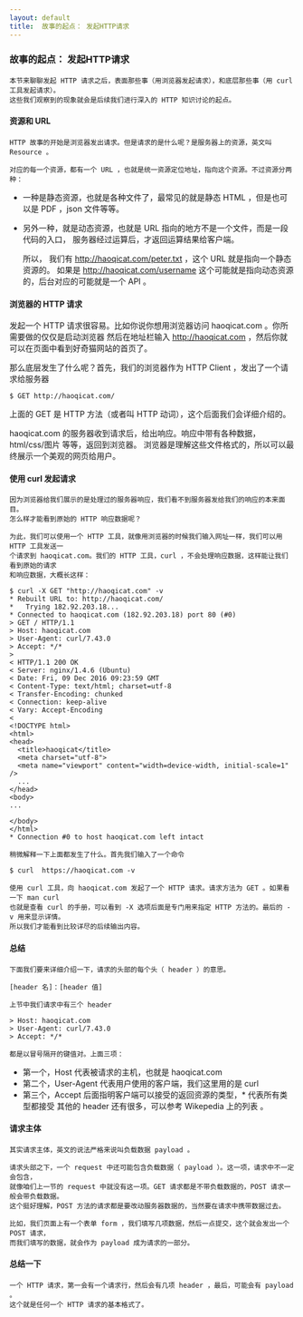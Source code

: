 ```yaml
---
layout: default
title:  故事的起点： 发起HTTP请求
---
```


###  故事的起点： 发起HTTP请求

    本节来聊聊发起 HTTP 请求之后，表面那些事（用浏览器发起请求），和底层那些事（用 curl 工具发起请求）。
    这些我们观察到的现象就会是后续我们进行深入的 HTTP 知识讨论的起点。

####  资源和 URL

    HTTP 故事的开始是浏览器发出请求。但是请求的是什么呢？是服务器上的资源，英文叫 Resource 。

    对应的每一个资源，都有一个 URL ，也就是统一资源定位地址，指向这个资源。不过资源分两种：

- 一种是静态资源，也就是各种文件了，最常见的就是静态 HTML ，但是也可以是 PDF ，json 文件等等。
- 另外一种，就是动态资源，也就是 URL 指向的地方不是一个文件，而是一段代码的入口，
服务器经过运算后，才返回运算结果给客户端。

    所以， 我们有 http://haoqicat.com/peter.txt ，这个 URL 就是指向一个静态资源的。
    如果是 http://haoqicat.com/username 这个可能就是指向动态资源的，后台对应的可能就是一个 API 。

####  浏览器的 HTTP 请求

发起一个 HTTP 请求很容易。比如你说你想用浏览器访问 haoqicat.com 。你所需要做的仅仅是启动浏览器
然后在地址栏输入 http://haoqicat.com ，然后你就可以在页面中看到好奇猫网站的首页了。

那么底层发生了什么呢？首先，我们的浏览器作为 HTTP Client ，发出了一个请求给服务器

```
$ GET http://haoqicat.com/
```

上面的 GET 是 HTTP 方法（或者叫 HTTP 动词），这个后面我们会详细介绍的。

haoqicat.com 的服务器收到请求后，给出响应。响应中带有各种数据，html/css/图片 等等，返回到浏览器。
 浏览器是理解这些文件格式的，所以可以最终展示一个美观的网页给用户。

####  使用 curl 发起请求

    因为浏览器给我们展示的是处理过的服务器响应，我们看不到服务器发给我们的响应的本来面目。
    怎么样才能看到原始的 HTTP 响应数据呢？

    为此，我们可以使用一个 HTTP 工具，就像用浏览器的时候我们输入网址一样，我们可以用 HTTP 工具发送一
    个请求到 haoqicat.com。我们的 HTTP 工具，curl ，不会处理响应数据，这样能让我们看到原始的请求
    和响应数据，大概长这样：

```
$ curl -X GET "http://haoqicat.com" -v
* Rebuilt URL to: http://haoqicat.com/
*   Trying 182.92.203.18...
* Connected to haoqicat.com (182.92.203.18) port 80 (#0)
> GET / HTTP/1.1
> Host: haoqicat.com
> User-Agent: curl/7.43.0
> Accept: */*
>
< HTTP/1.1 200 OK
< Server: nginx/1.4.6 (Ubuntu)
< Date: Fri, 09 Dec 2016 09:23:59 GMT
< Content-Type: text/html; charset=utf-8
< Transfer-Encoding: chunked
< Connection: keep-alive
< Vary: Accept-Encoding
<
<!DOCTYPE html>
<html>
<head>
  <title>haoqicat</title>
  <meta charset="utf-8">
  <meta name="viewport" content="width=device-width, initial-scale=1" />
  ...
</head>
<body>
...

</body>
</html>
* Connection #0 to host haoqicat.com left intact
```
    稍微解释一下上面都发生了什么。首先我们输入了一个命令

```
$ curl  https://haoqicat.com -v
```
    使用 curl 工具，向 haoqicat.com 发起了一个 HTTP 请求。请求方法为 GET 。如果看一下 man curl
    也就是查看 curl 的手册，可以看到 -X 选项后面是专门用来指定 HTTP 方法的。最后的 -v 用来显示详情。
    所以我们才能看到比较详尽的后续输出内容。

####  总结

    下面我们要来详细介绍一下，请求的头部的每个头（ header ）的意思。

```
[header 名]：[header 值]
```
    上节中我们请求中有三个 header

```
> Host: haoqicat.com
> User-Agent: curl/7.43.0
> Accept: */*
```

    都是以冒号隔开的键值对。上面三项：

- 第一个，Host 代表被请求的主机，也就是 haoqicat.com
- 第二个，User-Agent 代表用户使用的客户端，我们这里用的是 curl
- 第三个，Accept 后面指明客户端可以接受的返回资源的类型，* 代表所有类型都接受
    其他的 header 还有很多，可以参考 Wikepedia 上的列表 。

####  请求主体

    其实请求主体，英文的说法严格来说叫负载数据 payload 。

    请求头部之下，一个 request 中还可能包含负载数据（ payload ）。这一项，请求中不一定会包含，
    就像咱们上一节的 request 中就没有这一项。GET 请求都是不带负载数据的，POST 请求一般会带负载数据。
    这个挺好理解，POST 方法的请求都是要改动服务器数据的，当然要在请求中携带数据过去。

    比如，我们页面上有一个表单 form ，我们填写几项数据，然后一点提交，这个就会发出一个 POST 请求，
    而我们填写的数据，就会作为 payload 成为请求的一部分。

####  总结一下

    一个 HTTP 请求，第一会有一个请求行，然后会有几项 header ，最后，可能会有 payload 。
    这个就是任何一个 HTTP 请求的基本格式了。
